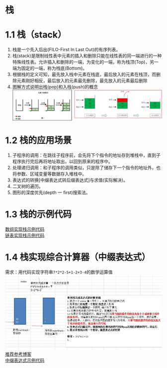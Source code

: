 # 栈

# 1.1 栈（stack）

1) 栈是一个先入后出(FILO-First In Last Out)的有序列表。    
2) 栈(stack)是限制线性表中元素的插入和删除只能在线性表的同一端进行的一种特殊线性表。允许插入和删除的一端，为变化的一端，称为栈顶(Top)，另一端为固定的一端，称为栈底(Bottom)。    
3) 根据栈的定义可知，最先放入栈中元素在栈底，最后放入的元素在栈顶，而删除元素刚好相反，最后放入的元素最先删除，最先放入的元素最后删除    
4) 图解方式说明出栈(pop)和入栈(push)的概念
![img.png](03-出栈(pop)和入栈(push)示意图.png)

# 1.2 栈的应用场景
1) 子程序的调用：在跳往子程序前，会先将下个指令的地址存到堆栈中，直到子程序执行完后再将地址取出，以回到原来的程序中。 
2) 处理递归调用：和子程序的调用类似，只是除了储存下一个指令的地址外，也将参数、区域变量等数据存入堆栈中。 
3) 表达式的转换[中缀表达式转后缀表达式]与求值(实际解决)。 
4) 二叉树的遍历。 
5) 图形的深度优先(depth 一 first)搜索法。

# 1.3 栈的示例代码
[数组实现栈示例代码](../src/_03栈/_01数组实现栈/ArrayStack.java)   
[链表实现栈示例代码](../src/_03栈/_02链表实现栈/LinkedStack.java)   

# 1.4 栈实现综合计算器（中缀表达式）
需求：用代码实现字符串`7*2*2-5+1-2+3-4`的数学运算值   
![img.png](04-中缀表达式示意图.png)   
[推荐参考博客](https://blog.csdn.net/hbn13343302533/article/details/106975054)   
[中缀表达式示例代码](../src/_03栈/_03中缀表达式/Demo.java)